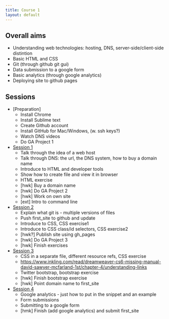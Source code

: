 ```yaml
---
title: Course 1
layout: default
---
```


## Overall aims

+ Understanding web technologies: hosting, DNS, server-side/client-side distintion
+ Basic HTML and CSS
+ Git (through github git gui)
+ Data submission to a google form
+ Basic analytics (through google analytics)
+ Deploying site to github pages

## Sessions

- [Preparation]
  + Install Chrome
  + Install Sublime text
  + Create Github account
  + Install GitHub for Mac/Windows, (w. ssh keys?)
  + Watch DNS videos
  + Do GA Project 1
- [Session 1](c1s1)
  + Talk through the idea of a web host
  + Talk through DNS: the url, the DNS system, how to buy a domain name
  + Introduce to HTML and developer tools
  + Show how to create file and view it in browser
  + HTML exercise
  + [hwk] Buy a domain name
  + [hwk] Do GA Project 2
  + [hwk] Work on own site
  + [ext] Intro to command line
- [Session 2](c1s2)
  + Explain what git is - multiple versions of files
  + Push first_site to github and update
  + Introduce to CSS, CSS exercise1
  + Introduce to CSS class/id selectors, CSS exercise2
  + [hwk?] Publish site using gh_pages
  + [hwk] Do GA Project 3
  + [hwk] Finish exercises
- [Session 3](c1s3)
  + CSS in a separate file, different resource refs, CSS exercise
  + https://www.inkling.com/read/dreamweaver-cs6-missing-manual-david-sawyer-mcfarland-1st/chapter-4/understanding-links
  + Twitter bootstrap, bootstrap exercise
  + [hwk] Finish bootstrap exercise
  + [hwk] Point domain name to first_site
- [Session 4](c1s4)
  + Google analytics - just how to put in the snippet and an example
  + Form submissions
  + Submitting to a google form
  + [hmk] Finish (add google analytics) and submit first_site



